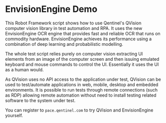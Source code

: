 # EnvisionEngine Demo

This Robot Framework script shows how to use Qentinel's QVision computer vision
library in test automation and RPA. It uses the new EnvisionEngine OCR engine
that provides fast and reliable OCR that runs on commodity hardware. 
EnvisionEngine achieves its performance using a combination of deep learning
and probabilistic modelling.

The whole test script relies purely on computer vision extracting UI elements
from an image of the computer screen and then issuing emulated keyboard and 
mouse commands to control the UI. Essentially it uses the UI as a human would. 

As QVision uses no API access to the application under test, QVision can be 
used to test/automate applications in web, mobile, desktop and embedded 
environments. It is possible to run tests through remote connections (such as 
RDP) allowing remote automation without need to install testing related 
software to the system under test.

You can register to `pace.qentinel.com` to try QVision and EnvisionEngine 
yourself.
